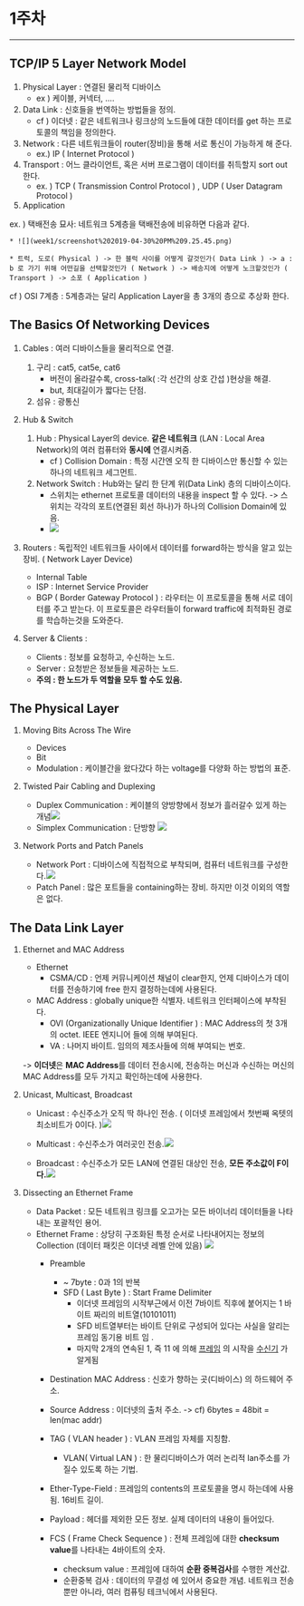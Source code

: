 # 1주차 
- - - -

## TCP/IP 5 Layer Network Model
1. Physical Layer : 연결된 물리적 디바이스 
	* ex ) 케이블, 커넥터, …. 
2. Data Link : 신호들을 번역하는 방법들을 정의.
	* cf ) 이더넷 : 같은 네트워크나 링크상의 노드들에 대한 데이터를 get 하는 프로토콜의  책임을 정의한다.
3. Network : 다른 네트워크들이 router(장비)을 통해 서로 통신이 가능하게 해 준다.
	* ex.) IP ( Internet Protocol )
4. Transport : 어느 클라이언트, 혹은 서버 프로그램이 데이터를 취득할지 sort out 한다.
	* ex. ) TCP ( Transmission Control  Protocol ) , UDP ( User Datagram Protocol )
5. Application

ex. ) 택배전송 묘사: 네트워크 5계층을 택배전송에 비유하면 다음과 같다.

	* ![](week1/screenshot%202019-04-30%20PM%209.25.45.png)

	* 트럭, 도로( Physical ) -> 한 블럭 사이를 어떻게 갈것인가( Data Link ) -> a : b 로 가기 위해 어떤길을 선택할것인가 ( Network ) -> 배송지에 어떻게 노크할것인가 ( Transport ) -> 소포 ( Application )

cf ) OSI 7계층 : 5계층과는 달리 Application Layer을 총 3개의 층으로 추상화 한다.


## The Basics Of Networking Devices
1. Cables : 여러 디바이스들을 물리적으로 연결.
	1. 구리 : cat5, cat5e, cat6 
		* 버전이 올라갈수록, cross-talk( :각 선간의 상호 간섭 )현상을 해결.
		* but, 최대길이가 짧다는 단점.
	2. 섬유 : 광통신

2. Hub & Switch
	1. Hub : Physical Layer의 device.  **같은 네트워크** (LAN : Local Area Network)의 여러 컴퓨터와 **동시에** 연결시켜줌.
		* cf ) Collision Domain : 특정 시간엔 오직 한 디바이스만 통신할 수 있는 하나의 네트워크 세그먼트.
	2. Network Switch : Hub와는 달리 한 단계 위(Data Link) 층의 디바이스이다.
		* 스위치는 ethernet 프로토콜 데이터의 내용을 inspect 할 수 있다. -> 스위치는 각각의 포트(연결된 회선 하나)가 하나의 Collision Domain에 있음.
		* ![](week1/screenshot%202019-04-30%20PM%209.44.01.png)

3. Routers : 독립적인 네트워크들 사이에서 데이터를 forward하는 방식을 알고 있는 장비.  ( Network Layer Device)
	* Internal Table
	* ISP : Internet Service Provider
	* BGP ( Border Gateway Protocol ) : 라우터는 이 프로토콜을 통해 서로 데이터를 주고 받는다. 이 프로토콜은 라우터들이 forward traffic에 최적화된 경로를 학습하는것을 도와준다.

4. Server & Clients : 
	* Clients : 정보를 요청하고, 수신하는 노드.
	* Server : 요청받은 정보들을 제공하는 노드.
	* **주의 : 한 노드가 두 역할을 모두 할 수도 있음.**

## The Physical Layer
1. Moving Bits Across The Wire
	* Devices
	* Bit
	* Modulation : 케이블간을 왔다갔다 하는 voltage를 다양화 하는 방법의 표준.

2. Twisted Pair Cabling and Duplexing
	* Duplex Communication : 케이블의 양방향에서 정보가 흘러갈수 있게 하는 개념![](week1/screenshot%202019-05-01%20AM%2011.09.52.png)
	* Simplex Communication : 단방향 ![](week1/screenshot%202019-05-01%20AM%2011.07.14.png)
	
3. Network Ports and Patch Panels
	* Network Port : 디바이스에 직접적으로 부착되며, 컴퓨터 네트워크를 구성한다.![](week1/screenshot%202019-05-01%20AM%2011.13.47.png)
	* Patch Panel : 많은 포트들을 containing하는 장비. 하지만 이것 이외의 역할은 없다.


## The Data Link Layer
1. Ethernet and MAC Address
	* Ethernet
		* CSMA/CD : 언제 커뮤니케이션 채널이 clear한지, 언제 디바이스가 데이터를 전송하기에 free 한지 결정하는데에 사용된다.
	* MAC Address : globally unique한 식별자. 네트워크 인터페이스에 부착된다.
		* OVI (Organizationally Unique Identifier ) : MAC Address의 첫 3개의 octet. IEEE 엔지니어 들에 의해 부여된다.
		* VA : 나머지 바이트. 임의의 제조사들에 의해 부여되는 번호.

	-> **이더넷**은 **MAC Address**를 데이터 전송시에, 전송하는 머신과 수신하는 머신의 MAC Address를 모두 가지고 확인하는데에 사용한다. 

2. Unicast, Multicast, Broadcast
	* Unicast : 수신주소가 오직 딱 하나인 전송. ( 이더넷 프레임에서 첫번째 옥텟의 최소비트가 0이다. )![](week1/screenshot%202019-05-01%20PM%201.18.43.png)
	
	* Multicast : 수신주소가 여러곳인 전송.![](week1/screenshot%202019-05-01%20PM%201.17.44.png)
	
	* Broadcast : 수신주소가 모든 LAN에 연결된 대상인 전송, **모든 주소값이 F이다.**![](week1/screenshot%202019-05-01%20PM%201.16.43.png)

3. Dissecting an Ethernet Frame
	* Data Packet : 모든 네트워크 링크를 오고가는 모든 바이너리 데이터들을 나타내는 포괄적인 용어.
	* Ethernet Frame : 상당히 구조화된 특정 순서로 나타내어지는 정보의 Collection (데이터 패킷은 이더넷 레벨 안에 있음)
	 ![](week1/screenshot%202019-05-01%20PM%201.28.32.png)
		* Preamble
			* ~ 7byte : 0과 1의 반복
			* SFD ( Last Byte ) : Start Frame Delimiter
				*  이더넷 프레임의 시작부근에서  이전 7바이트 직후에 붙어지는 1  바이트 짜리의 비트열(10101011)
				* SFD 비트열부터는  바이트 단위로 구성되어 있다는 사실을 알리는  프레임 동기용  비트 임 .
				* 마지막 2개의 연속된 1, 즉 11 에 의해  [프레임](http://ktword.co.kr/abbr_view.php?nav=&m_temp1=849&id=45) 의 시작을  [수신기](http://ktword.co.kr/abbr_view.php?nav=&m_temp1=921&id=1183) 가 알게됨

		* Destination MAC Address : 신호가 향하는 곳(디바이스) 의 하드웨어 주소.
		* Source Address : 이더넷의 출처 주소. -> cf) 6bytes = 48bit = len(mac addr)
		* TAG ( VLAN header ) : VLAN 프레임 자체를 지칭함.
			* VLAN( Virtual LAN ) : 한 물리디바이스가 여러 논리적 lan주소를 가질수 있도록 하는 기법.
		* Ether-Type-Field : 프레임의 contents의 프로토콜을 명시 하는데에 사용됨. 16비트 길이.
		* Payload : 헤더를 제외한 모든 정보. 실제 데이터의 내용이 들어있다.
		* FCS ( Frame Check Sequence ) : 전체 프레임에 대한 **checksum value**를 나타내는 4바이트의 숫자.
			* checksum value : 프레임에 대하여 **순환 중복검사**를 수행한 계산값.
			* 순환중복 검사 : 데이터의 무결성 에 있어서 중요한 개념. 네트워크 전송 뿐만 아니라, 여러 컴퓨팅 테크닉에서 사용된다.

		